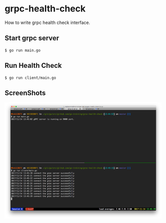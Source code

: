 # grpc-health-check

How to write grpc health check interface.

## Start grpc server

```
$ go run main.go
```

## Run Health Check

```
$ go run client/main.go
```

## ScreenShots

![run grpc server](./screenshot/grpc.png)
